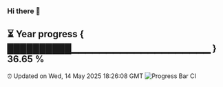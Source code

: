 ### Hi there 👋
⏳ Year progress { ██████████▁▁▁▁▁▁▁▁▁▁▁▁▁▁▁▁▁▁▁▁ } 36.65 %
---
⏰ Updated on Wed, 14 May 2025 18:26:08 GMT
![Progress Bar CI](https://github.com/liununu/liununu/workflows/Progress%20Bar%20CI/badge.svg)
